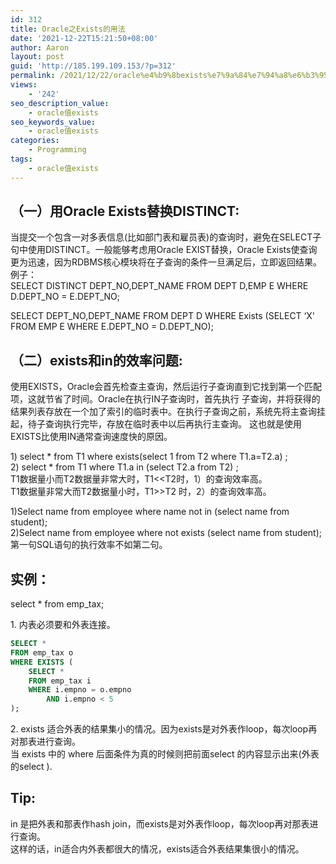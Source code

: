```yaml
---
id: 312
title: Oracle之Exists的用法
date: '2021-12-22T15:21:50+08:00'
author: Aaron
layout: post
guid: 'http://185.199.109.153/?p=312'
permalink: /2021/12/22/oracle%e4%b9%8bexists%e7%9a%84%e7%94%a8%e6%b3%95/
views:
    - '242'
seo_description_value:
    - oracle值exists
seo_keywords_value:
    - oracle值exists
categories:
    - Programming
tags:
    - oracle值exists
---
```


## （一）用Oracle Exists替换DISTINCT:

当提交一个包含一对多表信息(比如部门表和雇员表)的查询时，避免在SELECT子句中使用DISTINCT。一般能够考虑用Oracle EXIST替换，Oracle Exists使查询更为迅速，因为RDBMS核心模块将在子查询的条件一旦满足后，立即返回结果。  
例子：  
SELECT DISTINCT DEPT\_NO,DEPT\_NAME FROM DEPT D,EMP E WHERE D.DEPT\_NO = E.DEPT\_NO;

SELECT DEPT\_NO,DEPT\_NAME FROM DEPT D WHERE Exists (SELECT ‘X' FROM EMP E WHERE E.DEPT\_NO = D.DEPT\_NO);

## **（二）exists和in的效率问题:**

使用EXISTS，Oracle会首先检查主查询，然后运行子查询直到它找到第一个匹配项，这就节省了时间。Oracle在执行IN子查询时，首先执行 子查询，并将获得的结果列表存放在一个加了索引的临时表中。在执行子查询之前，系统先将主查询挂起，待子查询执行完毕，存放在临时表中以后再执行主查询。 这也就是使用EXISTS比使用IN通常查询速度快的原因。

1\) select \* from T1 where exists(select 1 from T2 where T1.a=T2.a) ;  
2\) select \* from T1 where T1.a in (select T2.a from T2) ;  
T1数据量小而T2数据量非常大时，T1&lt;&lt;T2时，1）的查询效率高。  
T1数据量非常大而T2数据量小时，T1&gt;&gt;T2 时，2）的查询效率高。

1)Select name from employee where name not in (select name from student);  
2)Select name from employee where not exists (select name from student);  
第一句SQL语句的执行效率不如第二句。

## 实例：

select \* from emp\_tax;

1\. 内表必须要和外表连接。

```sql
SELECT *
FROM emp_tax o
WHERE EXISTS (
	SELECT *
	FROM emp_tax i
	WHERE i.empno = o.empno
		AND i.empno < 5
);
```

2\. exists 适合外表的结果集小的情况。因为exists是对外表作loop，每次loop再对那表进行查询。  
当 exists 中的 where 后面条件为真的时候则把前面select 的内容显示出来(外表的select ).

## Tip:

in 是把外表和那表作hash join，而exists是对外表作loop，每次loop再对那表进行查询。  
这样的话，in适合内外表都很大的情况，exists适合外表结果集很小的情况。